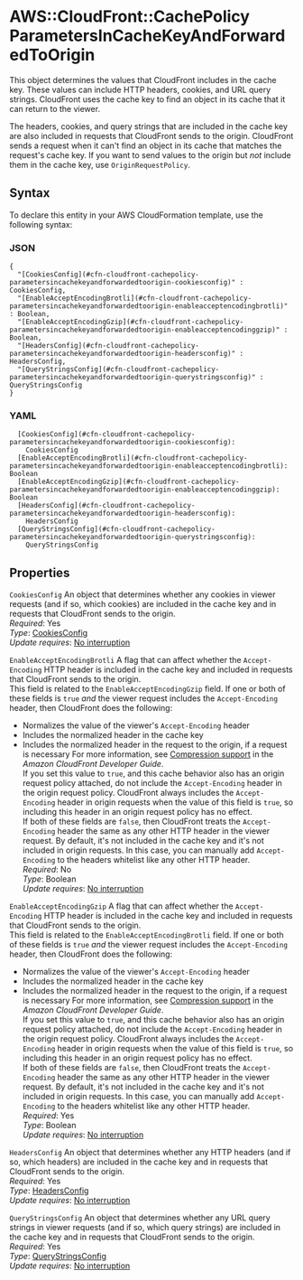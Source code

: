 # AWS::CloudFront::CachePolicy ParametersInCacheKeyAndForwardedToOrigin<a name="aws-properties-cloudfront-cachepolicy-parametersincachekeyandforwardedtoorigin"></a>

This object determines the values that CloudFront includes in the cache key\. These values can include HTTP headers, cookies, and URL query strings\. CloudFront uses the cache key to find an object in its cache that it can return to the viewer\.

The headers, cookies, and query strings that are included in the cache key are also included in requests that CloudFront sends to the origin\. CloudFront sends a request when it can't find an object in its cache that matches the request's cache key\. If you want to send values to the origin but _not_ include them in the cache key, use `OriginRequestPolicy`\.

## Syntax<a name="aws-properties-cloudfront-cachepolicy-parametersincachekeyandforwardedtoorigin-syntax"></a>

To declare this entity in your AWS CloudFormation template, use the following syntax:

### JSON<a name="aws-properties-cloudfront-cachepolicy-parametersincachekeyandforwardedtoorigin-syntax.json"></a>

```
{
  "[CookiesConfig](#cfn-cloudfront-cachepolicy-parametersincachekeyandforwardedtoorigin-cookiesconfig)" : CookiesConfig,
  "[EnableAcceptEncodingBrotli](#cfn-cloudfront-cachepolicy-parametersincachekeyandforwardedtoorigin-enableacceptencodingbrotli)" : Boolean,
  "[EnableAcceptEncodingGzip](#cfn-cloudfront-cachepolicy-parametersincachekeyandforwardedtoorigin-enableacceptencodinggzip)" : Boolean,
  "[HeadersConfig](#cfn-cloudfront-cachepolicy-parametersincachekeyandforwardedtoorigin-headersconfig)" : HeadersConfig,
  "[QueryStringsConfig](#cfn-cloudfront-cachepolicy-parametersincachekeyandforwardedtoorigin-querystringsconfig)" : QueryStringsConfig
}
```

### YAML<a name="aws-properties-cloudfront-cachepolicy-parametersincachekeyandforwardedtoorigin-syntax.yaml"></a>

```
  [CookiesConfig](#cfn-cloudfront-cachepolicy-parametersincachekeyandforwardedtoorigin-cookiesconfig):
    CookiesConfig
  [EnableAcceptEncodingBrotli](#cfn-cloudfront-cachepolicy-parametersincachekeyandforwardedtoorigin-enableacceptencodingbrotli): Boolean
  [EnableAcceptEncodingGzip](#cfn-cloudfront-cachepolicy-parametersincachekeyandforwardedtoorigin-enableacceptencodinggzip): Boolean
  [HeadersConfig](#cfn-cloudfront-cachepolicy-parametersincachekeyandforwardedtoorigin-headersconfig):
    HeadersConfig
  [QueryStringsConfig](#cfn-cloudfront-cachepolicy-parametersincachekeyandforwardedtoorigin-querystringsconfig):
    QueryStringsConfig
```

## Properties<a name="aws-properties-cloudfront-cachepolicy-parametersincachekeyandforwardedtoorigin-properties"></a>

`CookiesConfig` <a name="cfn-cloudfront-cachepolicy-parametersincachekeyandforwardedtoorigin-cookiesconfig"></a>
An object that determines whether any cookies in viewer requests \(and if so, which cookies\) are included in the cache key and in requests that CloudFront sends to the origin\.  
_Required_: Yes  
_Type_: [CookiesConfig](aws-properties-cloudfront-cachepolicy-cookiesconfig.md)  
_Update requires_: [No interruption](https://docs.aws.amazon.com/AWSCloudFormation/latest/UserGuide/using-cfn-updating-stacks-update-behaviors.html#update-no-interrupt)

`EnableAcceptEncodingBrotli` <a name="cfn-cloudfront-cachepolicy-parametersincachekeyandforwardedtoorigin-enableacceptencodingbrotli"></a>
A flag that can affect whether the `Accept-Encoding` HTTP header is included in the cache key and included in requests that CloudFront sends to the origin\.  
This field is related to the `EnableAcceptEncodingGzip` field\. If one or both of these fields is `true` _and_ the viewer request includes the `Accept-Encoding` header, then CloudFront does the following:

- Normalizes the value of the viewer's `Accept-Encoding` header
- Includes the normalized header in the cache key
- Includes the normalized header in the request to the origin, if a request is necessary
  For more information, see [Compression support](https://docs.aws.amazon.com/AmazonCloudFront/latest/DeveloperGuide/controlling-the-cache-key.html#cache-policy-compressed-objects) in the _Amazon CloudFront Developer Guide_\.  
  If you set this value to `true`, and this cache behavior also has an origin request policy attached, do not include the `Accept-Encoding` header in the origin request policy\. CloudFront always includes the `Accept-Encoding` header in origin requests when the value of this field is `true`, so including this header in an origin request policy has no effect\.  
  If both of these fields are `false`, then CloudFront treats the `Accept-Encoding` header the same as any other HTTP header in the viewer request\. By default, it's not included in the cache key and it's not included in origin requests\. In this case, you can manually add `Accept-Encoding` to the headers whitelist like any other HTTP header\.  
  _Required_: No  
  _Type_: Boolean  
  _Update requires_: [No interruption](https://docs.aws.amazon.com/AWSCloudFormation/latest/UserGuide/using-cfn-updating-stacks-update-behaviors.html#update-no-interrupt)

`EnableAcceptEncodingGzip` <a name="cfn-cloudfront-cachepolicy-parametersincachekeyandforwardedtoorigin-enableacceptencodinggzip"></a>
A flag that can affect whether the `Accept-Encoding` HTTP header is included in the cache key and included in requests that CloudFront sends to the origin\.  
This field is related to the `EnableAcceptEncodingBrotli` field\. If one or both of these fields is `true` _and_ the viewer request includes the `Accept-Encoding` header, then CloudFront does the following:

- Normalizes the value of the viewer's `Accept-Encoding` header
- Includes the normalized header in the cache key
- Includes the normalized header in the request to the origin, if a request is necessary
  For more information, see [Compression support](https://docs.aws.amazon.com/AmazonCloudFront/latest/DeveloperGuide/controlling-the-cache-key.html#cache-policy-compressed-objects) in the _Amazon CloudFront Developer Guide_\.  
  If you set this value to `true`, and this cache behavior also has an origin request policy attached, do not include the `Accept-Encoding` header in the origin request policy\. CloudFront always includes the `Accept-Encoding` header in origin requests when the value of this field is `true`, so including this header in an origin request policy has no effect\.  
  If both of these fields are `false`, then CloudFront treats the `Accept-Encoding` header the same as any other HTTP header in the viewer request\. By default, it's not included in the cache key and it's not included in origin requests\. In this case, you can manually add `Accept-Encoding` to the headers whitelist like any other HTTP header\.  
  _Required_: Yes  
  _Type_: Boolean  
  _Update requires_: [No interruption](https://docs.aws.amazon.com/AWSCloudFormation/latest/UserGuide/using-cfn-updating-stacks-update-behaviors.html#update-no-interrupt)

`HeadersConfig` <a name="cfn-cloudfront-cachepolicy-parametersincachekeyandforwardedtoorigin-headersconfig"></a>
An object that determines whether any HTTP headers \(and if so, which headers\) are included in the cache key and in requests that CloudFront sends to the origin\.  
_Required_: Yes  
_Type_: [HeadersConfig](aws-properties-cloudfront-cachepolicy-headersconfig.md)  
_Update requires_: [No interruption](https://docs.aws.amazon.com/AWSCloudFormation/latest/UserGuide/using-cfn-updating-stacks-update-behaviors.html#update-no-interrupt)

`QueryStringsConfig` <a name="cfn-cloudfront-cachepolicy-parametersincachekeyandforwardedtoorigin-querystringsconfig"></a>
An object that determines whether any URL query strings in viewer requests \(and if so, which query strings\) are included in the cache key and in requests that CloudFront sends to the origin\.  
_Required_: Yes  
_Type_: [QueryStringsConfig](aws-properties-cloudfront-cachepolicy-querystringsconfig.md)  
_Update requires_: [No interruption](https://docs.aws.amazon.com/AWSCloudFormation/latest/UserGuide/using-cfn-updating-stacks-update-behaviors.html#update-no-interrupt)
